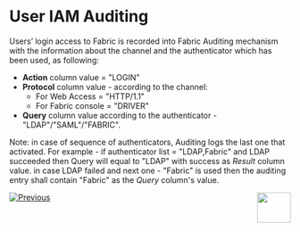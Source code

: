 # User IAM Auditing

Users’ login access to Fabric is recorded into Fabric Auditing mechanism with the information about the channel and the authenticator which has been used, as following:

- **Action** column value = "LOGIN"
- **Protocol** column value - according to the channel: 
  - For Web Access = "HTTP/1.1"
  - For Fabric console = "DRIVER" 
- **Query** column value according to the authenticator - "LDAP"/"SAML"/"FABRIC".



Note: in case of sequence of authenticators, Auditing logs the last one that activated. For example - if authenticator list = "LDAP,Fabric" and LDAP succeeded then Query will equal to "LDAP" with success as *Result* column value. in case LDAP failed and  next one - "Fabric" is used then the auditing entry shall contain "Fabric" as the *Query* column's value.





[![Previous](/articles/images/Previous.png)](/articles/26_fabric_security/06_data_masking.md)[<img align="right" width="60" height="54" src="/articles/images/Next.png">](/articles/26_fabric_security/05_fabric_webservices_security.md)